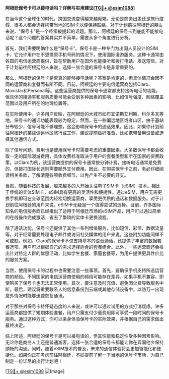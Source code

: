 **阿根廷保号卡可以接电话吗？详解与实用建议[[TG💪+ @esim1088](https://t.me/s/esim1088)]**

在当今这个全球化的时代，跨国交流变得越来越频繁。无论是商务出差还是旅行度假，很多人都会选择携带当地的SIM卡以便保持联络。对于计划前往阿根廷的朋友来说，“保号卡”是一个经常被提起的话题。那么，阿根廷的保号卡到底能不能接电话呢？这个问题的答案其实并不简单，需要从多个角度进行分析。

首先，我们需要明确什么是“保号卡”。保号卡是一种专门为出国人员设计的SIM卡，它允许用户在不更换原手机号码的情况下，使用国际漫游服务。这种卡通常由各国的电信运营商提供，旨在帮助用户在国外也能接听和拨打电话、发送短信。对于计划前往阿根廷的人来说，选择一张合适的保号卡是非常重要的。

那么，阿根廷的保号卡是否真的能够接电话呢？答案是肯定的，但具体情况会因不同的运营商和套餐而有所不同。目前，阿根廷的主要电信运营商包括Claro、Movistar和Personal等。这些运营商提供的保号卡通常都支持接听电话的功能，但具体的接通率和服务质量可能会受到多种因素的影响，比如信号强度、网络覆盖范围以及用户所在的地理位置等。

在实际使用中，许多用户反映，在阿根廷的大城市如布宜诺斯艾利斯、科尔多瓦等地，保号卡的通话功能表现较为稳定。然而，在一些偏远地区或者山区，由于基站分布较少，信号可能不够理想，这会影响保号卡的通话效果。因此，如果你计划前往阿根廷的某些偏远地区旅行或工作，建议提前做好准备，比如携带备用设备或选择其他通信方式。

除了信号问题，费用也是使用保号卡时需要考虑的重要因素。大多数保号卡都会收取一定的国际漫游费用，具体收费标准取决于用户的套餐类型和所在国家的资费政策。以Claro为例，该运营商提供的保号卡通常按分钟计费，接听电话通常是免费的，但拨打国际长途则需要额外支付费用。因此，在购买保号卡之前，务必仔细阅读相关条款，了解清楚各项收费细节，以免产生不必要的开支。

当然，随着科技的发展，越来越多的人开始关注电子SIM卡（eSIM）技术。相比于传统的实体SIM卡，eSIM具有更高的灵活性和便捷性。通过eSIM，用户无需更换手机即可在全球范围内轻松切换运营商，享受更优质的通话和数据服务。对于计划前往阿根廷的用户来说，eSIM卡无疑是一个值得尝试的选择。目前，许多国际知名的电信服务商已经推出了适用于阿根廷市场的eSIM产品，用户可以通过简单的在线操作完成激活，省去了繁琐的实体卡更换流程。

除了通话功能，保号卡还提供了其他一系列增值服务，比如短信、彩信、数据流量等。对于经常需要处理电子邮件或访问社交媒体的用户来说，这些附加功能同样不可或缺。例如，Claro的保号卡不仅支持基本的语音通话，还提供了丰富的数据套餐选项，用户可以根据自己的需求选择适合的套餐组合。此外，一些运营商还会推出针对特定人群的优惠活动，比如学生套餐、家庭套餐等，为用户提供更具性价比的服务方案。

当然，使用保号卡的过程中也需要注意一些事项。首先，要确保手机支持所选运营商的频段。不同国家的电信运营商使用的频段可能存在差异，如果手机不兼容，即使购买了保号卡也无法正常使用。其次，要注意及时充值，避免因欠费导致服务中断。最后，建议将重要联系人的信息备份到云端或其他存储设备中，以防万一出现意外情况时能够迅速恢复通讯。

对于那些对保号卡持怀疑态度的人来说，或许可以通过试用的方式打消疑虑。许多运营商都提供了短期体验套餐，用户只需支付少量费用即可享受一段时间的保号卡服务。通过这种方式，你可以亲身体验保号卡的实际效果，并根据自己的需求做出最终决定。

综上所述，阿根廷的保号卡是可以接电话的，但其性能和稳定性受多种因素影响。无论你是商务人士还是普通游客，选择一张合适的保号卡都能让你在异国他乡保持顺畅的沟通。同时，随着eSIM技术的普及，未来的通信体验将会更加智能化和便捷化。如果你正在考虑前往阿根廷，不妨提前了解一下当地的保号卡市场，为自己制定一份详尽的出行计划吧！

[[TG💪+ @esim1088](https://t.me/s/esim1088) ![Image](https://i.postimg.cc/4NQfJmqS/Snipaste-2025-05-13-00-14-12.png)]